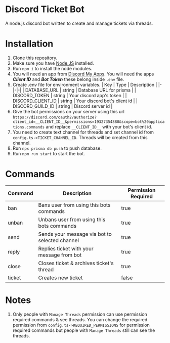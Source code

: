 # Discord Ticket Bot

A node.js discord bot written to create and manage tickets via threads.

# Installation

1. Clone this repository.
1. Make sure you have [Node.JS](https://nodejs.org/en/) installed.
1. Run `npm i` to install the node modules.
1. You will need an app from [Discord My Apps](https://discordapp.com/developers/applications/me). You will need the apps **_Client ID_** and **_Bot Token_** these belong inside `.env` file.
1. Create .env file for environment variables.
   | Key | Type | Description |
   |-|-|-|
   | DATABASE_URL | string | Database URL for prisma |
   | DISCORD_TOKEN | string | Your discord app's token |
   | DISCORD_CLIENT_ID | string | Your discord bot's client id |
   | DISCORD_GUILD_ID | string | Discord server id |
1. Give the bot permissions on your server using this url `https://discord.com/oauth2/authorize?client_id=__CLIENT_ID__&permissions=19327354880&scope=bot%20applications.commands` and replace `__CLIENT_ID__` with your bot's client id.
1. You need to create text channel for threads and set channel id from `config.ts->TICKET_CHANNEL_ID`. Threads will be created from this channel.
1. Run `npx prisma db push` to push database.
1. Run `npm run start` to start the bot.

# Commands

| Command | Description                                    | Permission Required |
| ------- | ---------------------------------------------- | ------------------- |
| ban     | Bans user from using this bots commands        | true                |
| unban   | Unbans user from using this bots commands      | true                |
| send    | Sends your message via bot to selected channel | true                |
| reply   | Replies ticket with your message from bot      | true                |
| close   | Closes ticket & archives ticket's thread       | true                |
| ticket  | Creates new ticket                             | false               |

# Notes

1. Only people with `Manage Threads` permission can use permission required commands & see threads. You can change the required permission from `config.ts->REQUIRED_PERMISSIONS` for permission required commands but people with `Manage Threads` still can see the threads.
